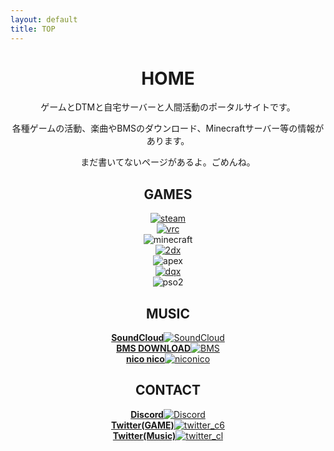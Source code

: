 ```yaml
---
layout: default
title: TOP
---
```


<header>
  <h1>HOME</h1>
  <p>
    ゲームとDTMと自宅サーバーと人間活動のポータルサイトです。
  </p>
  <p>
    各種ゲームの活動、楽曲やBMSのダウンロード、Minecraftサーバー等の情報があります。
  </p>
  <p>
    まだ書いてないページがあるよ。ごめんね。
  </p>
  <h2>GAMES</h2>
  <div class="box alt">
    <div class="row uniform">
      <div class="2u 4u(medium)"><a href="https://steamcommunity.com/id/CCCCCC_/" target="_blank" rel="noopener noreferrer"><span class="image fit"><img src="images/top_steam.png" alt="steam" /></span></a></div>
      <div class="2u 4u(medium)"><a href="https://vrchat.com/home/user/usr_fa3b94bc-9b09-48d4-9636-a13c65bea25b" target="_blank" rel="noopener noreferrer"><span class="image fit"><img src="images/top_vrc.jpg" alt="vrc" /></span></a></div>
      <div class="2u 4u$(medium)"><span class="image fit"><img src="images/top_minecraft.png" alt="minecraft" /></span></div>
      <div class="2u 4u(medium)"><a href="./bemani"><span class="image fit"><img src="images/top_bemani.jpg" alt="2dx" /></span></a></div>
      <div class="2u 4u(medium)"><span class="image fit"><img src="images/Apexlegends_logo.png" alt="apex" /></span></div>
      <div class="2u$ 4u$(medium)"><a href="https://hiroba.dqx.jp/sc/character/503265589265/" target="_blank" rel="noopener noreferrer"><span class="image fit"><img src="images/top_dqx.png" alt="dqx" /></span></a></div>
      <div class="2u 4u(medium)"><span class="image fit"><img src="images/top_pso.png" alt="pso2" /></span></div>
    </div>
  </div>
  <h2>MUSIC</h2>
  <div class="box alt">
    <div class="row uniform">
      <div class="2u 6u(medium)"><a href="https://soundcloud.com/cookie_1dsprst" target="_blank" rel="noopener noreferrer"><span class="image fit"><strong>SoundCloud</strong><img src="images/top_soundcloud.jpg" alt="SoundCloud"/></span></a></div>
      <div class="2u 6u$(medium)"><a href="https://bmssearch.net/artist?id=1482" target="_blank" rel="noopener noreferrer"><span class="image fit"><strong>BMS DOWNLOAD</strong><img src="images/top_bms.png" alt="BMS"/></span></a></div>
      <div class="2u 6u(medium)"><a href="https://www.nicovideo.jp/mylist/57751393" target="_blank" rel="noopener noreferrer"><span class="image fit"><strong>nico nico</strong><img src="images/top_nico.png" alt="niconico"/></span></a></div>
    </div>
  </div>
  <h2>CONTACT</h2>
  <div class="box alt">
    <div class="row uniform">
      <div class="3u 6u(medium)"><a href="./discord"><span class="image fit"><strong>Discord</strong><img src="images/top_discord.jpg" alt="Discord"/></span></a></div>
      <div class="3u 6u$(medium)"><a href="https://twitter.com/c6cl_" target="_blank" rel="noopener noreferrer"><span class="image fit"><strong>Twitter(GAME)</strong><img src="images/top_wm.jpeg" alt="twitter_c6"/></span></a></div>
      <div class="3u 6u(medium)"><a href="https://twitter.com/COOK_iE_" target="_blank" rel="noopener noreferrer"><span class="image fit"><strong>Twitter(Music)</strong><img src="images/top_twitter_cl.png" alt="twitter_cl"/></span></a></div>
    </div>
  </div>
</header>
